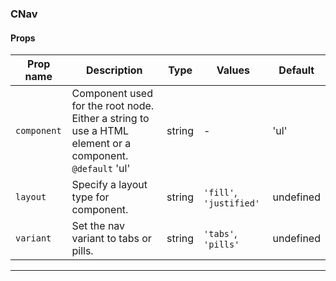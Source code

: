 ### CNav

#### Props

| Prop name              | Description                                                                                                 | Type   | Values                  | Default   |
| ---------------------- | ----------------------------------------------------------------------------------------------------------- | ------ | ----------------------- | --------- |
| <code>component</code> | Component used for the root node. Either a string to use a HTML element or a component.<br/>`@default` 'ul' | string | -                       | 'ul'      |
| <code>layout</code>    | Specify a layout type for component.                                                                        | string | `'fill'`, `'justified'` | undefined |
| <code>variant</code>   | Set the nav variant to tabs or pills.                                                                       | string | `'tabs'`, `'pills'`     | undefined |

---
